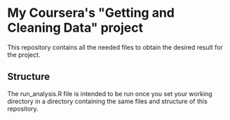 # My Coursera's "Getting and Cleaning Data" project
This repository contains all the needed files to obtain the desired result for the project.

## Structure
The run_analysis.R file is intended to be run once you set your working directory in a directory containing the same files and structure of this repository.

